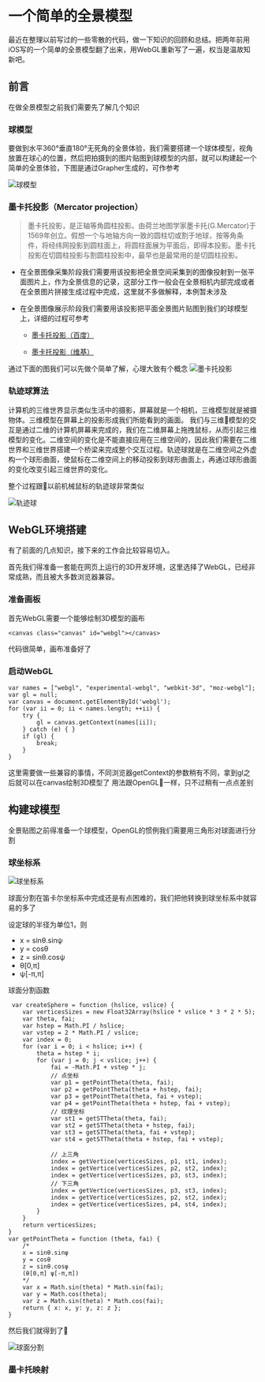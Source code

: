 # 一个简单的全景模型
最近在整理以前写过的一些零散的代码，做一下知识的回顾和总结。把两年前用iOS写的一个简单的全景模型翻了出来，用WebGL重新写了一遍，权当是温故知新吧。
## 前言
在做全景模型之前我们需要先了解几个知识
### 球模型
要做到水平360°垂直180°无死角的全景体验，我们需要搭建一个球体模型，视角放置在球心的位置，然后把拍摄到的图片贴图到球模型的内部，就可以构建起一个简单的全景体验，下图是通过Grapher生成的，可作参考

![球模型](1.jpg)
### 墨卡托投影（Mercator projection）
>墨卡托投影，是正轴等角圆柱投影。由荷兰地图学家墨卡托(G.Mercator)于1569年创立。假想一个与地轴方向一致的圆柱切或割于地球，按等角条件，将经纬网投影到圆柱面上，将圆柱面展为平面后，即得本投影。墨卡托投影在切圆柱投影与割圆柱投影中，最早也是最常用的是切圆柱投影。

* 在全景图像采集阶段我们需要用该投影把全景空间采集到的图像投射到一张平面图片上，作为全景信息的记录，这部分工作一般会在全景相机内部完成或者在全景图片拼接生成过程中完成，这里就不多做解释，本例暂未涉及

* 在全景图像展示阶段我们需要用该投影把平面全景图片贴图到我们的球模型上，详细的过程可参考
    * [墨卡托投影（百度）](https://baike.baidu.com/item/墨卡托投影)

    * [墨卡托投影（维基）](https://zh.wikipedia.org/wiki/麥卡托投影法)

通过下面的图我们可以先做个简单了解，心理大致有个概念
![墨卡托投影](2.jpg)

### 轨迹球算法
计算机的三维世界显示类似生活中的摄影，屏幕就是一个相机，三维模型就是被摄物体。三维模型在屏幕上的投影形成我们所能看到的画面。
我们与三维模型的交互是通过二维的计算机屏幕来完成的，我们在二维屏幕上拖拽鼠标，从而引起三维模型的变化。二维空间的变化是不能直接应用在三维空间的，因此我们需要在二维世界和三维世界搭建一个桥梁来完成整个交互过程。轨迹球就是在二维空间之外虚构一个球形曲面，使鼠标在二维空间上的移动投影到球形曲面上，再通过球形曲面的变化改变引起三维世界的变化。

整个过程跟以前机械鼠标的轨迹球非常类似

![轨迹球](3.jpg)

## WebGL环境搭建
有了前面的几点知识，接下来的工作会比较容易切入。

首先我们得准备一套能在网页上运行的3D开发环境，这里选择了WebGL，已经非常成熟，而且被大多数浏览器兼容。
### 准备画板
首先WebGL需要一个能够绘制3D模型的画布
```
<canvas class="canvas" id="webgl"></canvas>
```
代码很简单，画布准备好了
### 启动WebGL
```
var names = ["webgl", "experimental-webgl", "webkit-3d", "moz-webgl"];
var gl = null;
var canvas = document.getElementById('webgl');
for (var ii = 0; ii < names.length; ++ii) {
    try {
        gl = canvas.getContext(names[ii]);
    } catch (e) { }
    if (gl) {
        break;
    }        
}
```
这里需要做一些兼容的事情，不同浏览器getContext的参数稍有不同，拿到gl之后就可以在canvas绘制3D模型了
用法跟OpenGL一样，只不过稍有一点点差别
## 构建球模型
全景贴图之前得准备一个球模型，OpenGL的惯例我们需要用三角形对球面进行分割
### 球坐标系
![球坐标系](4.jpg)

球面分割在笛卡尔坐标系中完成还是有点困难的，我们把他转换到球坐标系中就容易的多了

设定球的半径为单位1，则
* x = sinθ.sinψ
* y = cosθ
* z = sinθ.cosψ
* θ[0,π]
* ψ[-π,π]

球面分割函数
```
 var createSphere = function (hslice, vslice) {
    var verticesSizes = new Float32Array(hslice * vslice * 3 * 2 * 5);
    var theta, fai;
    var hstep = Math.PI / hslice;
    var vstep = 2 * Math.PI / vslice;
    var index = 0;
    for (var i = 0; i < hslice; i++) {
        theta = hstep * i;
        for (var j = 0; j < vslice; j++) {
            fai = -Math.PI + vstep * j;
            // 点坐标
            var p1 = getPointTheta(theta, fai);
            var p2 = getPointTheta(theta + hstep, fai);
            var p3 = getPointTheta(theta, fai + vstep);
            var p4 = getPointTheta(theta + hstep, fai + vstep);
            // 纹理坐标
            var st1 = getSTTheta(theta, fai);
            var st2 = getSTTheta(theta + hstep, fai);
            var st3 = getSTTheta(theta, fai + vstep);
            var st4 = getSTTheta(theta + hstep, fai + vstep);

            // 上三角
            index = getVertice(verticesSizes, p1, st1, index);
            index = getVertice(verticesSizes, p2, st2, index);
            index = getVertice(verticesSizes, p3, st3, index);
            // 下三角
            index = getVertice(verticesSizes, p3, st3, index);
            index = getVertice(verticesSizes, p2, st2, index);
            index = getVertice(verticesSizes, p4, st4, index);
        }
    }
    return verticesSizes;
}
var getPointTheta = function (theta, fai) {
    /*
    x = sinθ.sinψ
    y = cosθ
    z = sinθ.cosψ
    (θ[0,π] ψ[-π,π])
    */
    var x = Math.sin(theta) * Math.sin(fai);
    var y = Math.cos(theta);
    var z = Math.sin(theta) * Math.cos(fai);
    return { x: x, y: y, z: z };
}
```
然后我们就得到了

![球面分割](5.jpg)

### 墨卡托映射
